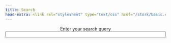 ```yaml
---
title: Search
head-extra: <link rel="stylesheet" type="text/css" href="/stork/basic.css"/>
---
```


<center>Enter your search query</center>
<input style="width:100%" data-stork="stork" />
<div data-stork="stork-output"></div>
<script src="/stork/stork.js"></script>
<script>
	stork.initialize("../stork/stork.wasm");
	stork.register("stork", "../stork/index.st");
</script>
